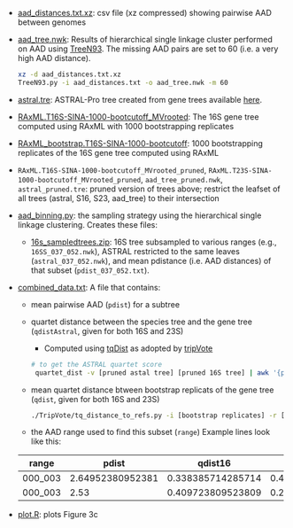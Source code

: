 * [aad_distances.txt.xz](aad_distances.txt.xz): csv file (xz compressed) showing pairwise AAD between genomes

* [aad_tree.nwk](aad_tree.nwk): Results of hierarchical single linkage cluster performed on AAD using [TreeN93](https://github.com/niemasd/TreeN93/tree/a4e2bfc8a0bd573d484165b7e99a53aa5eb443b9). The missing AAD pairs are set to 60 (i.e. a very high AAD distance).
  ~~~bash
  xz -d aad_distances.txt.xz
  TreeN93.py -i aad_distances.txt -o aad_tree.nwk -m 60
  ~~~

* [astral.tre](astral.tre): ASTRAL-Pro tree created from gene trees available [here](../genetreeAAD/all-gene-trees.zip). 

* [RAxML.T16S-SINA-1000-bootcutoff_MVrooted](RAxML.T16S-SINA-1000-bootcutoff_MVrooted): The 16S gene tree computed using RAxML with 1000 bootstrapping replicates

* [RAxML_bootstrap.T16S-SINA-1000-bootcutoff](RAxML_bootstrap.T16S-SINA-1000-bootcutoff): 1000 bootstrapping replicates of the 16S gene tree computed using RAxML

* `RAxML.T16S-SINA-1000-bootcutoff_MVrooted_pruned`, 
  `RAxML.T23S-SINA-1000-bootcutoff_MVrooted_pruned`, 
  `aad_tree_pruned.nwk`, 
  `astral_pruned.tre`: pruned version of trees above; restrict the leafset of all trees (astral, S16, S23, aad_tree) to their intersection

* [aad_binning.py](aad_binning.py): the sampling strategy using the hierarchical single linkage clustering. Creates these files:

  * [16s_sampledtrees.zip](16s_sampledtrees.zip): 16S tree subsampled to various ranges (e.g., `16SS_037_052.nwk`), ASTRAL restricted to the same leaves (`astral_037_052.nwk`), and mean pdistance (i.e. AAD distances) of that subset (`pdist_037_052.txt`).

* [combined_data.txt](combined_data.txt): A file that contains:
  * mean pairwise AAD (`pdist`) for a subtree
  * quartet distance between the species tree and the gene tree (`qdistAstral`, given for both 16S and 23S)
    * Computed using [tqDist](https://users-cs.au.dk/cstorm/software/tqdist/) as adopted by [tripVote]()
 
    ~~~bash
    # to get the ASTRAL quartet score
     quartet_dist -v [pruned astal tree] [pruned 16S tree] | awk '{print $4;}
    ~~~
  * mean quartet distance btween bootstrap replicats of the gene tree (`qdist`, given for both 16S and 23S)
  
    ~~~bash
    ./TripVote/tq_distance_to_refs.py -i [bootstrap replicates] -r [main file] -m quartet -o [outputfile]
    ~~~~
  * the AAD range used to find this subset (`range`)
  Example lines look like this:

  |range|pdist|qdist16|qdist23|qdistAstral16|qdistAstral23|
  |-----|-----|-------|-------|-------------|-------------|
  |000_003|2.64952380952381|0.338385714285714|0.438738095238096|0.680952|0.514286|
  |000_003|2.53|0.409723809523809|0.266171428571429|0.52381|0.609524|

* [plot.R](plot.R): plots Figure 3c 
